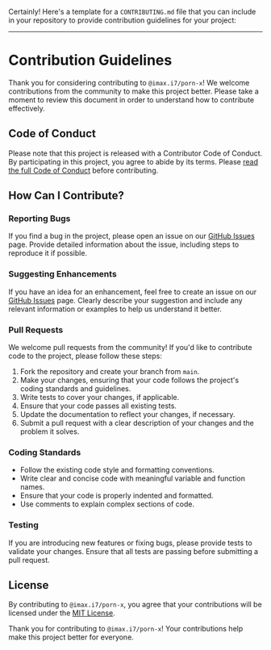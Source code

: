 Certainly! Here's a template for a `CONTRIBUTING.md` file that you can include in your repository to provide contribution guidelines for your project:

---

# Contribution Guidelines

Thank you for considering contributing to `@imax.i7/porn-x`! We welcome contributions from the community to make this project better. Please take a moment to review this document in order to understand how to contribute effectively.

## Code of Conduct

Please note that this project is released with a Contributor Code of Conduct. By participating in this project, you agree to abide by its terms. Please [read the full Code of Conduct](CODE_OF_CONDUCT.md) before contributing.

## How Can I Contribute?

### Reporting Bugs

If you find a bug in the project, please open an issue on our [GitHub Issues](https://github.com/yourusername/porn-x/issues) page. Provide detailed information about the issue, including steps to reproduce it if possible.

### Suggesting Enhancements

If you have an idea for an enhancement, feel free to create an issue on our [GitHub Issues](https://github.com/yourusername/porn-x/issues) page. Clearly describe your suggestion and include any relevant information or examples to help us understand it better.

### Pull Requests

We welcome pull requests from the community! If you'd like to contribute code to the project, please follow these steps:

1. Fork the repository and create your branch from `main`.
2. Make your changes, ensuring that your code follows the project's coding standards and guidelines.
3. Write tests to cover your changes, if applicable.
4. Ensure that your code passes all existing tests.
5. Update the documentation to reflect your changes, if necessary.
6. Submit a pull request with a clear description of your changes and the problem it solves.

### Coding Standards

- Follow the existing code style and formatting conventions.
- Write clear and concise code with meaningful variable and function names.
- Ensure that your code is properly indented and formatted.
- Use comments to explain complex sections of code.

### Testing

If you are introducing new features or fixing bugs, please provide tests to validate your changes. Ensure that all tests are passing before submitting a pull request.

## License

By contributing to `@imax.i7/porn-x`, you agree that your contributions will be licensed under the [MIT License](LICENSE).

Thank you for contributing to `@imax.i7/porn-x`! Your contributions help make this project better for everyone.
